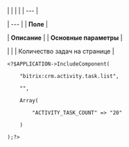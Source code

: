 |  |  |  |
| --- |

| --- |
| **Поле** |

| **Описание** |
| **Основные параметры** |

| |
| Количество задач на странице |

```
<?$APPLICATION->IncludeComponent(

	"bitrix:crm.activity.task.list",

	"",

	Array(

		"ACTIVITY_TASK_COUNT" => "20"

	)

);?>


```
